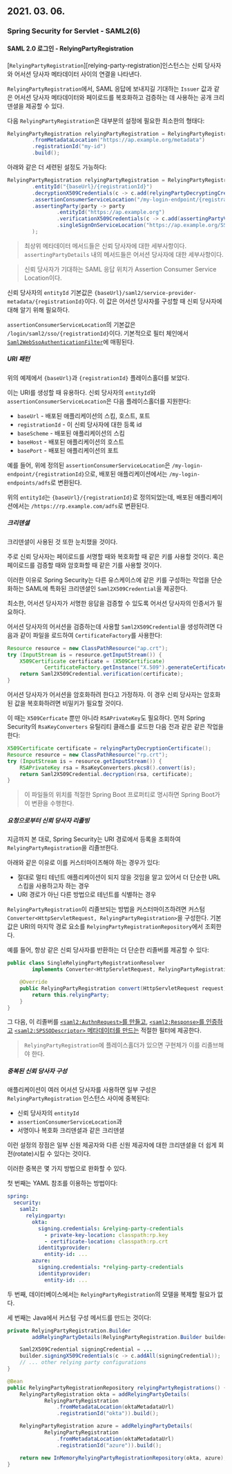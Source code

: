 ## 2021. 03. 06.

### Spring Security for Servlet - SAML2(6)

#### SAML 2.0  로그인 - RelyingPartyRegistration

[`RelyingPartyRegistration`][relying-party-registration]인스턴스는 신뢰 당사자와 어서션 당사자 메타데이터 사이의 연결을 나타낸다.

`RelyingPartyRegistration`에서, SAML 응답에 보내지길 기대하는 `Issuer` 값과 같은 어서션 당사자 메타데이터와 페이로드를 복호화하고 검증하는 데 사용하는 공개 크리덴셜을 제공할 수 있다.

다음 `RelyingPartyRegistration`은 대부분의 설정에 필요한 최소한의 형태다:

```java
RelyingPartyRegistration relyingPartyRegistration = RelyingPartyRegistrations
        .fromMetadataLocation("https://ap.example.org/metadata")
        .registrationId("my-id")
        .build();
```

아래와 같은 더 세련된 설정도 가능하다:

```java
RelyingPartyRegistration relyingPartyRegistration = RelyingPartyRegistration.withRegistrationId("my-id")
        .entityId("{baseUrl}/{registrationId}")
        .decryptionX509Credentials(c -> c.add(relyingPartyDecryptingCredential()))
        .assertionConsumerServiceLocation("/my-login-endpoint/{registrationId}")
        .assertingParty(party -> party
                .entityId("https://ap.example.org")
                .verificationX509Credentials(c -> c.add(assertingPartyVerifyingCredential()))
                .singleSignOnServiceLocation("https://ap.example.org/SSO.saml2")
        );
```

> 최상위 메타데이터 메서드들은 신뢰 당사자에 대한 세부사항이다. `assertingPartyDetails` 내의 메서드들은 어서션 당사자에 대한 세부사항이다.

> 신뢰 당사자가 기대하는 SAML 응답 위치가 Assertion Consumer Service Location이다.

신뢰 당사자의 `entityId` 기본값은 `{baseUrl}/saml2/service-provider-metadata/{registrationId}`이다. 이 값은 어서션 당사자를 구성할 때 신뢰 당사자에 대해 알기 위해 필요하다.

`assertionConsumerServiceLocation`의 기본값은 `/login/saml2/sso/{registrationId}`이다. 기본적으로 필터 체인에서 [`Saml2WebSsoAuthenticationFilter`][saml2-web-sso-authentication-filter]에 매핑된다.

##### URI 패턴

위의 예제에서 `{baseUrl}`과 `{registrationId}` 플레이스홀더를 보았다.

이는  URI를 생성할 때 유용하다. 신뢰 당사자의 `entityId`와 `assertionConsumerServiceLocation`은 다음 플레이스홀더를 지원한다:

* `baseUrl` - 배포된 애플리케이션의 스킴, 호스트, 포트
* `registrationId` - 이 신뢰 당사자에 대한 등록 id
* `baseScheme` - 배포된 애플리케이션의 스킴
* `baseHost` - 배포된 애플리케이션의 호스트
* `basePort` - 배포된 애플리케이션의 포트

예를 들어, 위에 정의된 `assertionConsumerServiceLocation`은 `/my-login-endpoint/{registrationId}`으로, 배포된 애플리케이션에서는 `/my-login-endpoints/adfs`로 변환된다.

위의 `entityId`는 `{baseUrl}/{registrationId}`로 정의되었는데, 배포된 애플리케이션에서는 `/https://rp.example.com/adfs`로 변환된다.

##### 크리덴셜

크리덴셜이 사용된 것 또한 눈치챘을 것이다. 

주로 신뢰 당사자는 페이로드를 서명할 때와 복호화할 때 같은 키를 사용할 것이다. 혹은 페이로드를 검증할 때와 암호화할 때 같은 기를 사용할 것이다.

이러한 이유로 Spring Security는 다른 유스케이스에 같은 키를 구성하는 작업을 단순화하는 SAML에 특화된 크리덴셜인 `Saml2X509Credential`을 제공한다.

최소한, 어서션 당사자가 서명한 응답을 검증할 수 있도록 어서션 당사자의 인증서가 필요하다.

어서션 당사자의 어서션을 검증하는데 사용할 `Saml2X509Credential`을 생성하려면 다음과 같이 파일을 로드하여 `CertificateFactory`를 사용한다:

```java
Resource resource = new ClassPathResource("ap.crt");
try (InputStream is = resource.getInputStream()) {
    X509Certificate certificate = (X509Certificate)
            CertificateFactory.getInstance("X.509").generateCertificate(is);
    return Saml2X509Credential.verification(certificate);
}
```

어서션 당사자가 어서션을 암호화하려 한다고 가정하자. 이 경우 신뢰 당사자는 암호화된 값을 복호화하려면 비밀키가 필요할 것이다.

이 때는 `X509Cerficate` 뿐만 아니라 `RSAPrivateKey`도 필요하다. 먼저 Spring Security의 `RsaKeyConverters` 유틸리티 클래스를 로드한 다음 전과 같은 같은 작업을 한다:

```java
X509Certificate certificate = relyingPartyDecryptionCertificate();
Resource resource = new ClassPathResource("rp.crt");
try (InputStream is = resource.getInputStream()) {
    RSAPrivateKey rsa = RsaKeyConverters.pkcs8().convert(is);
    return Saml2X509Credential.decryption(rsa, certificate);
}
```

> 이 파일들의 위치를 적절한 Spring Boot 프로퍼티로 명시하면 Spring Boot가 이 변환을 수행한다.

##### 요청으로부터 신뢰 당사자 리졸빙

지금까지 본 대로, Spring Security는 URI 경로에서 등록을 조회하여 `RelyingPartyRegistration`을 리졸브한다.

아래와 같은 이유로 이를 커스터마이즈해야 하는 경우가 있다:

* 절대로 멀티 테넌트 애플리케이션이 되지 않을 것임을 알고 있어서 더 단순한 URL 스킴을 사용하고자 하는 경우
* URI 경로가 아닌 다른 방법으로 테넌트를 식별하는 경우

`RelyingPartyRegistration`이 리졸브되는 방법을 커스터마이즈하려면 커스텀 `Converter<HttpServletRequest, RelyingPartyRegistration>`을 구성한다. 기본값은 URI의 마지막 경로 요소를 `RelyingPartyRegistrationRepository`에서 조회한다.

예를 들어, 항상 같은 신뢰 당사자를 반환하는 더 단순한 리졸버를 제공할 수 있다:

```java
public class SingleRelyingPartyRegistrationResolver
        implements Converter<HttpServletRequest, RelyingPartyRegistration> {

    @Override
    public RelyingPartyRegistration convert(HttpServletRequest request) {
        return this.relyingParty;
    }
}
```

그 다음, 이 리졸버를 [`<saml2:AuthnRequest>`를 만들고](https://docs.spring.io/spring-security/site/docs/5.4.1/reference/html5/#servlet-saml2login-sp-initiated-factory), [`<saml2:Response>`를 인증하고](https://docs.spring.io/spring-security/site/docs/5.4.1/reference/html5/#servlet-saml2login-authenticate-responses) [`<saml2:SPSSODescriptor>` 메타데이터를 만드는](https://docs.spring.io/spring-security/site/docs/5.4.1/reference/html5/#servlet-saml2login-metadata) 적절한 필터에 제공한다. 

> `RelyingPartyRegistration`에 플레이스홀더가 있으면 구현체가 이를 리졸브해야 한다.

##### 중복된 신뢰 당사자 구성

애플리케이션이 여러 어서션 당사자를 사용하면 일부 구성은 `RelyingPartyRegistration` 인스턴스 사이에 중복된다:

* 신뢰 당사자의 `entityId`
* `assertionConsumerServiceLocation`과
* 서명이나 복호화 크리덴셜과 같은 크리덴셜

이런 설정의 장점은 일부 신원 제공자와 다른 신원 제공자에 대한 크리덴셜을 더 쉽게 회전(rotate)시킬 수 있다는 것이다.

이러한 중복은 몇 가지 방법으로 완화할 수 있다.

첫 번째는 YAML 참조를 이용하는 방법이다:

```yaml
spring:
  security:
    saml2:
      relyingparty:
        okta:
          signing.credentials: &relying-party-credentials
            - private-key-location: classpath:rp.key
            - certificate-location: classpath:rp.crt
          identityprovider:
            entity-id: ...
        azure:
          signing.credentials: *relying-party-credentials
          identityprovider:
            entity-id: ...
```

두 번째, 데이터베이스에서는 `RelyingPartyRegistration`의 모델을 복제할 필요가 없다.

세 번째는  Java에서 커스텀 구성 메서드를 만드는 것이다:

```java
private RelyingPartyRegistration.Builder
        addRelyingPartyDetails(RelyingPartyRegistration.Builder builder) {

    Saml2X509Credential signingCredential = ...
    builder.signingX509Credentials(c -> c.addAll(signingCredential));
    // ... other relying party configurations
}

@Bean
public RelyingPartyRegistrationRepository relyingPartyRegistrations() {
    RelyingPartyRegistration okta = addRelyingPartyDetails(
            RelyingPartyRegistration
                .fromMetadataLocation(oktaMetadataUrl)
                .registrationId("okta")).build();

    RelyingPartyRegistration azure = addRelyingPartyDetails(
            RelyingPartyRegistration
                .fromMetadataLocation(oktaMetadataUrl)
                .registrationId("azure")).build();

    return new InMemoryRelyingPartyRegistrationRepository(okta, azure);
}
```



[saml2-web-sso-authentication-filter]: https://docs.spring.io/spring-security/site/docs/5.4.1/reference/html5/#servlet-saml2login-authentication-saml2webssoauthenticationfilter
